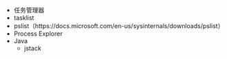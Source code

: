 <ul>
<li>任务管理器</li>
<li>tasklist</li>
<li>pslist（https://docs.microsoft.com/en-us/sysinternals/downloads/pslist）</li>
<li>Process Explorer</li>
<li>Java
<ul>
<li>jstack</li>
</ul>
</li>
</ul>